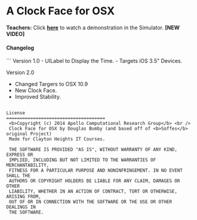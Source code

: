 A Clock Face for OSX
=====================================
<b>Teachers:</b> Click <b><a href="https://www.dropbox.com/s/ns4q299yc1yebsh/sample-clock.mov">here</a></b> to watch a demonstration in the Simulator. <b>[NEW VIDEO]</b>

<h4>Changelog</h4>
```
Version 1.0
- UILabel to Display the Time.
- Targets iOS 3.5" Devices.

Version 2.0
- Changed Targers to OSX 10.9
- New Clock Face.
- Improved Stability.
```

License
=====================================
 <b>Copyright (c) 2014 Apollo Computational Research Group</b> <br />
 Clock Face for OSX by Douglas Bumby (and based off of <b>Soffes</b> original Project) 
 Made for Clayton Heights IT Courses.
 
 THE SOFTWARE IS PROVIDED "AS IS", WITHOUT WARRANTY OF ANY KIND, EXPRESS OR
 IMPLIED, INCLUDING BUT NOT LIMITED TO THE WARRANTIES OF MERCHANTABILITY,
 FITNESS FOR A PARTICULAR PURPOSE AND NONINFRINGEMENT. IN NO EVENT SHALL THE
 AUTHORS OR COPYRIGHT HOLDERS BE LIABLE FOR ANY CLAIM, DAMAGES OR OTHER
 LIABILITY, WHETHER IN AN ACTION OF CONTRACT, TORT OR OTHERWISE, ARISING FROM,
 OUT OF OR IN CONNECTION WITH THE SOFTWARE OR THE USE OR OTHER DEALINGS IN
 THE SOFTWARE.
